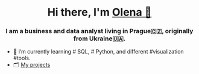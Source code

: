 <h1 align="center">Hi there, I'm <a href="https://www.linkedin.com/in/olena-ilina/" target="_blank">Olena 🌵</a> 
<h3 align="center">I am a business and data analyst living in Prague🇨🇿, originally from Ukraine🇺🇦.</h3>

- 🌱 I’m currently learning # SQL, # Python, and different #visualization #tools.
- 🗂️ <a href="https://olena-ilina.notion.site/Olena-Ilina-92cc34a0a35340b5a3f49b2880e9f074">My projects</a>
